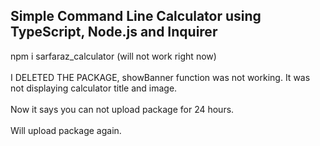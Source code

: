 <h2>Simple Command Line Calculator using TypeScript, Node.js and Inquirer</h2>

npm i sarfaraz_calculator (will not work right now)<br><br>
I DELETED THE PACKAGE, showBanner function was not working. It was not displaying calculator title and image.<br><br>
Now it says you can not upload package for 24 hours.<br><br>
Will upload package again.
